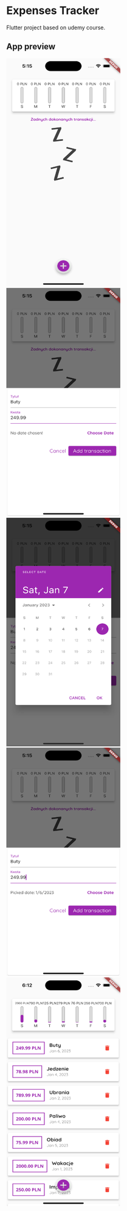# Expenses Tracker

Flutter project based on udemy course.

## App preview

<img src="imgForReadme/img1.png" width="300" height="600">
<img src="imgForReadme/img2.png" width="300" height="600">
<img src="imgForReadme/img3.png" width="300" height="600">
<img src="imgForReadme/img4.png" width="300" height="600">
<img src="imgForReadme/img5.png" width="300" height="600">
